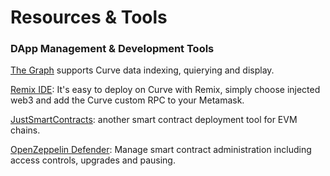 # Resources & Tools

### DApp Management & Development Tools

[The Graph](https://thegraph.com) supports Curve data indexing, quierying and display.

[Remix IDE](https://remix-project.org/): It's easy to deploy on Curve with Remix, simply choose injected web3 and add the Curve custom RPC to your Metamask.

[JustSmartContracts](https://justsmartcontracts.dev/): another smart contract deployment tool for EVM chains.

[OpenZeppelin Defender](https://defender.openzeppelin.com): Manage smart contract administration including access controls, upgrades and pausing.
